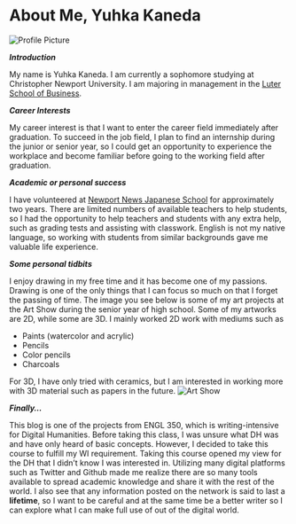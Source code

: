 # About Me, Yuhka Kaneda

![Profile Picture](https://yuhkak.github.io/YuhkaK/images/Profile.jpg)

**_Introduction_**

My name is Yuhka Kaneda. I am currently a sophomore studying at Christopher Newport University. I am majoring in management in the [Luter School of Business](https://cnu.edu/academics/departments/business/).

**_Career Interests_**

My career interest is that I want to enter the career field immediately after graduation. To succeed in the job field, I plan to find an internship during the junior or senior year, so I could get an opportunity to experience the workplace and become familiar before going to the working field after graduation.

**_Academic or personal success_**

I have volunteered at [Newport News Japanese School](http://www.japan-virginia.org/JapaneseSchools.html) for approximately two years. There are limited numbers of available teachers to help students, so I had the opportunity to help teachers and students with any extra help, such as grading tests and assisting with classwork. English is not my native language, so working with students from similar backgrounds gave me valuable life experience.

**_Some personal tidbits_**

I enjoy drawing in my free time and it has become one of my passions. Drawing is one of the only things that I can focus so much on that I forget the passing of time. The image you see below is some of my art projects at the Art Show during the senior year of high school. Some of my artworks are 2D, while some are 3D. I mainly worked 2D work with mediums such as 
* Paints (watercolor and acrylic)
* Pencils
* Color pencils 
* Charcoals

For 3D, I have only tried with ceramics, but I am interested in working more with 3D material such as papers in the future.
![Art Show](https://yuhkak.github.io/YuhkaK/images/Artshow.jpg)

**_Finally…_**

This blog is one of the projects from ENGL 350, which is writing-intensive for Digital Humanities. 
Before taking this class, I was unsure what DH was and have only heard of basic concepts. However, I decided to take this course to fulfill my WI requirement.
Taking this course opened my view for the DH that I didn’t know I was interested in. Utilizing many digital platforms such as Twitter and Github made me realize there are so many tools available to spread academic knowledge and share it with the rest of the world. I also see that any information posted on the network is said to last a **lifetime**, so I want to be careful and at the same time be a better writer so I can explore what I can make full use of out of the digital world.


